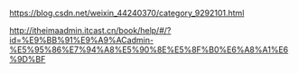 https://blog.csdn.net/weixin_44240370/category_9292101.html

http://itheimaadmin.itcast.cn/book/help/#/?id=%E9%BB%91%E9%A9%ACadmin-%E5%95%86%E7%94%A8%E5%90%8E%E5%8F%B0%E6%A8%A1%E6%9D%BF